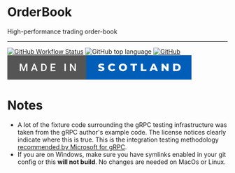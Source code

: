 # OrderBook
High-performance trading order-book

----
[![GitHub Workflow Status](https://img.shields.io/github/workflow/status/hughesjs/OrderBook/.NET%20Continuous%20Integration?label=BUILD%20CI&style=for-the-badge)](https://github.com/hughesjs/dotnet-6-ci-cd-template/actions)
![GitHub top language](https://img.shields.io/github/languages/top/hughesjs/OrderBook?style=for-the-badge)
[![GitHub](https://img.shields.io/github/license/hughesjs/OrderBook?style=for-the-badge)](LICENSE)
![FTB](https://raw.githubusercontent.com/hughesjs/custom-badges/master/made-in/made-in-scotland.svg)


# Notes

- A lot of the fixture code surrounding the gRPC testing infrastructure was taken from the gRPC author's example code. 
The license notices clearly indicate where this is true. This is the integration testing methodology [recommended by Microsoft for gRPC](https://learn.microsoft.com/en-us/aspnet/core/grpc/test-services?view=aspnetcore-6.0).
- If you are on Windows, make sure you have symlinks enabled in your git config or this **will not build**. No changes are needed on MacOs or Linux.


